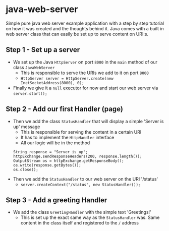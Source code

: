 # java-web-server
Simple pure java web server example application with a step by step tutorial on how it was created and the thoughts behind it. 
Java comes with a built in web server class that can easily be set up to serve content on URI:s.

## Step 1 - Set up a server
* We set up the Java `HttpServer` on port `8000` in the `main` method of our class `JavaWebServer`
  * This is responsible to serve the URIs we add to it on port `8000`
  * `HttpServer server = HttpServer.create(new InetSocketAddress(8000), 0);`
* Finally we give it a `null` executor for now and start our web server via `server.start();`

## Step 2 - Add our first Handler (page)
* Then we add the class `StatusHandler` that will display a simple 'Server is up' message
  * This is responsible for serving the content in a certain URI
  * It has to implement the `HttpHandler` interface
  * All our logic will be in the method 
  ```
  String response = "Server is up";
  httpExchange.sendResponseHeaders(200, response.length());
  OutputStream os = httpExchange.getResponseBody();
  os.write(response.getBytes());
  os.close();
* Then we add the `StatusHandler` to our web server on the URI '/status'
  * `server.createContext("/status", new StatusHandler());`

## Step 3 - Add a greeting Handler
* We add the class `GreetingHandler` with the simple text 'Greetings!'
  * This is set up the exact same way as the `StatusHandler` was. Same content in the class itself 
  and registered to the `/` address

